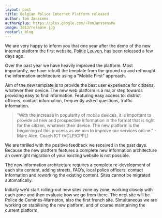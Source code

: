 ```yaml
---
layout: post
title: Belgian Police Internet Platform released
author: Tom Janssens
authorGplus: https://plus.google.com/+TomJanssensMe
image: 2013/release.jpg
rooturl: blog
---
```


We are very happy to inform you that one year after the demo of the new internet platform the first website, [Politie Leuven](http://www.lokalepolitie.be/5388), has been released a few days ago.

<!--more-->

Over the past year we have heavily improved the platform. Most importantly, we have rebuilt the template from the ground up and rethought the information architecture using a "Mobile First" approach.

Aim of the new template is to provide the best user experience for citizens, whatever their device. The new web platform is a major step towards providing easy to find information. Featuring easy access to: district officers, contact information, frequently asked questions, traffic information.

> "With the increase in popularity of mobile devices, it is important to provide all new and prospective information in the format that is right for the citizen, whatever their device. The new platform is the beginning of this process as we aim to improve our services online." - Marc Alen, Coach ICT (VCLP/CPPL)

We are thrilled with the positive feedback we received in the past days. Because the new platform features a complete new information architecture an overnight migration of your existing website is not possible.

The new information architecture requires a complete re-development of each site content, adding streets, FAQ’s, local police officers, contact information and reworking the existing content. Sites cannot be migrated automatically.

Initially we’d start rolling-out new sites zone by zone, working closely with each zone and then evaluate how we go from there. The next site will be Police de Comines-Warneton, also the first french site. Simultaneous we are working on stabilising the new platform, and of course maintaining the current platform.